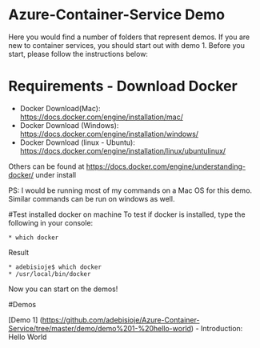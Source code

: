 # Azure-Container-Service Demo 

Here you would find a number of folders that represent demos. If you are new to container services, you should start out with demo 1. Before you start, please follow the instructions below: 

# Requirements - Download Docker 

* Docker Download(Mac): https://docs.docker.com/engine/installation/mac/
* Docker Download (Windows): https://docs.docker.com/engine/installation/windows/
* Docker Download (linux - Ubuntu): https://docs.docker.com/engine/installation/linux/ubuntulinux/

Others can be found at https://docs.docker.com/engine/understanding-docker/ under install

PS: I would be running most of my commands on a Mac OS for this demo. Similar commands can be run on windows as well. 

#Test installed docker on machine
To test if docker is installed, type the following in your console:

    * which docker 
   
 Result
 
    * adebisioje$ which docker
    * /usr/local/bin/docker

Now you can start on the demos! 

#Demos 

[Demo 1] (https://github.com/adebisioje/Azure-Container-Service/tree/master/demo/demo%201-%20hello-world) - Introduction: Hello World 






